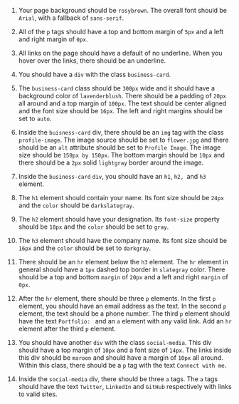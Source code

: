 1. Your page background should be `rosybrown`. The overall font should be `Arial`, with a fallback of `sans-serif`.
   
2. All of the `p` tags should have a top and bottom margin of `5px` and a left and right margin of `0px`.

3. All links on the page should have a default of no underline. When you hover over the links, there should be an underline.

4. You should have a `div` with the class `business-card`. 
   
5. The `business-card` class should be `300px` wide and it should have a background color of `lavenderblush`. There should be a padding of `20px` all around and a top margin of `100px`. The text should be center aligned and the font size should be `16px`. The left and right margins should be set to `auto`.

6. Inside the `buisness-card` div, there should be an `img` tag with the class `profile-image`. The image source should be set to `flower.jpg` and there should be an `alt` attribute should be set to `Profile Image`. The image size should be `150px by 150px`. The bottom margin should be `10px` and there should be a `2px` solid `lightgray` border around the image.

7. Inside the `business-card` `div`, you should have an `h1`, `h2, `and `h3` element.

8. The `h1` element should contain your name. Its font size should be `24px` and the `color` should be `darkslategray`.

9. The  `h2` element should have your designation. Its `font-size` property should be `18px` and the `color` should be set to `gray`.

10. The `h3` element should have the company name. Its font size should be `16px` and the `color` should be set to `darkgray`.

11. There should be an `hr` element below the `h3` element. The `hr` element in general should have a `1px` dashed top border in `slategray` color. There should be a top and bottom `margin` of `20px` and a left and right `margin` of `0px`.

12. After the `hr` element, there should be three `p` elements. In the first `p` element, you should have an email address as the text. In the second `p` element, the text should be a phone number. The third `p` element should have the text `Portfolio: ` and an `a` element with any valid link. Add an `hr` element after the third `p` element.

13. You should have another `div` with the class `social-media`. This div should have a top margin of `10px` and a font size of `14px`. The links inside this div should be `maroon` and should have a margin of `10px` all around. Within this class, there should be a `p` tag with the text `Connect with me`. 

14. Inside the `social-media` div, there should be three `a` tags. The `a` tags should have the text `Twitter`, `LinkedIn` and `GitHub` respectively with links to valid sites.